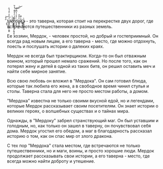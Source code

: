 ̡̬̃̔̂͢͝M̷̻̯̠͈̥̻̗̣͚̺̔ͤ͑̐̇̈̎̉́̏̀̕e̒ͦ̇̈҉̵͙͓̳͕̺ͮ̀̚ͅr̨̲̦̰̪̩͔͉̙̪̘͓̟̿̅̓̇̀̒̐͌ͥ̉ͤ̏͜͟d͕͈̼̯̜ͭͮ̽ͧ͗̔͆͂̇͠͞͞͝ͅo̷͇̬͎̺̺͙ͦ͐ͫͫ̃͟k͛ͨ̉̚҉̳̬̼͓͔̀a̷̙̬͍̪̗̝̤̪͗̀ - это таверна, которая стоит на перекрестке двух дорог, где встречаются путешественники из разных земель. 




Ее хозяин, Мердок, - человек простой, но добрый и гостеприимный. Он всегда рад новым лицам, а его таверна - место, где можно отдохнуть, поесть и послушать истории о далеких краях.

Мердок не всегда был трактирщиком. Когда-то он был отважным воином, который прошел немало сражений. Но после того, как он потерял жену и детей в одной из таких битв, он решил оставить меч и найти себе мирное занятие.

Всю свою любовь он вложил в "Мердока". Он сам готовил блюда, которые так любила его жена, а в свободное время чинил стулья и столы. Таверна стала для него не просто местом работы, а домом.

"Мердока" известна не только своими вкусной едой, но и легендами, которые Мердок рассказывает своим посетителям. Он знает истории о великих героях, о волшебных существах и о тайнах мира. 

Однажды, в "Мердоку" забрел странствующий маг. Он был уставшим и голодным, но, как только он зашел в таверну, он почувствовал себя дома. Мердок угостил его обедом, а маг в благодарность рассказал историю о том, как он спас мир от злого дракона.

С тех пор "Мердока" стала местом, где встречаются не только путешественники, но и маги, воины, и просто хорошие люди. Мердок продолжает рассказывать свои истории, а его таверна - место, где всегда можно найти доброту и утешение.                                                                      
